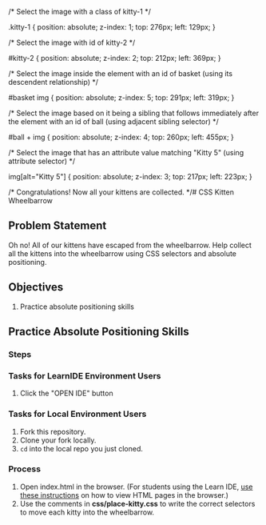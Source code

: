 /* Select the image with a class of kitty-1 */

.kitty-1 {
  position: absolute;
  z-index: 1;
  top: 276px;
  left: 129px;
}

/* Select the image with id of kitty-2 */

#kitty-2 {
  position: absolute;
  z-index: 2;
  top: 212px;
  left: 369px;
}

/* Select the image inside the element with an id of basket (using its descendent relationship) */

#basket img {
  position: absolute;
  z-index: 5;
  top: 291px;
  left: 319px;
}

/* Select the image based on it being a sibling that follows immediately after the element with an id of ball (using adjacent sibling selector) */

#ball + img {
  position: absolute;
  z-index: 4;
  top: 260px;
  left: 455px;
}

/* Select the image that has an attribute value matching "Kitty 5" (using attribute selector) */

img[alt="Kitty 5"] {
  position: absolute;
  z-index: 3;
  top: 217px;
  left: 223px;
}

/* Congratulations! Now all your kittens are collected. */# CSS Kitten Wheelbarrow

## Problem Statement 
Oh no! All of our kittens have escaped from the wheelbarrow. Help collect all the kittens into the wheelbarrow using CSS selectors and absolute positioning. 

## Objectives
1. Practice absolute positioning skills

## Practice Absolute Positioning Skills

### Steps 
### Tasks for LearnIDE Environment Users 
1. Click the "OPEN IDE" button

### Tasks for Local Environment Users 
1. Fork this repository.
2. Clone your fork locally.
3. `cd` into the local repo you just cloned.

### Process

1. Open index.html in the browser. (For students using the Learn IDE, [use these instructions](http://help.learn.co/the-learn-ide/common-ide-questions/viewing-html-pages-in-the-learn-ide) on how to view HTML pages in the browser.)
2. Use the comments in **css/place-kitty.css** to write the correct selectors to move each kitty into the wheelbarrow.
